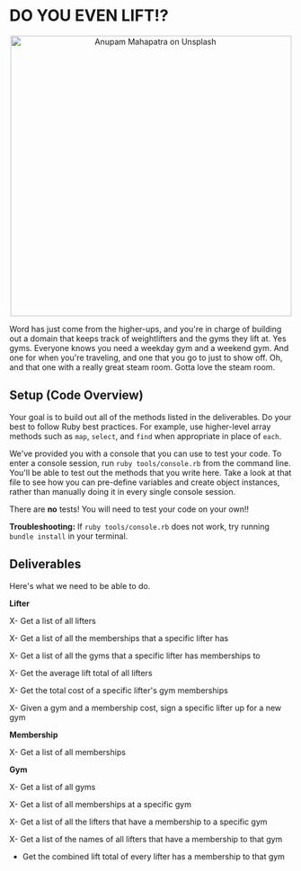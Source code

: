 # DO YOU EVEN LIFT!?

<p align="center">
  <img src="https://curriculum-content.s3.amazonaws.com/module-1/ruby-oo-relationships/gym-membership-exercise/Image_122_GymGoers.png" alt="Anupam Mahapatra on Unsplash" width="500"/>
</p>

Word has just come from the higher-ups, and you're in charge of building out a domain that keeps track of weightlifters and the gyms they lift at.  Yes gyms. Everyone knows you need a weekday gym and a weekend gym. And one for when you're traveling, and one that you go to just to show off.  Oh, and that one with a really great steam room.  Gotta love the steam room.

## Setup (Code Overview)

Your goal is to build out all of the methods listed in the deliverables. Do your best to follow Ruby best practices. For example, use higher-level array methods such as `map`, `select`, and `find` when appropriate in place of `each`.

We've provided you with a console that you can use to test your code. To enter a console session, run `ruby tools/console.rb` from the command line. You'll be able to test out the methods that you write here. Take a look at that file to see how you can pre-define variables and create object instances, rather than manually doing it in every single console session.

There are **no** tests! You will need to test your code on your own!!

**Troubleshooting:** If `ruby tools/console.rb` does not work, try running `bundle install` in your terminal.

## Deliverables

Here's what we need to be able to do.

**Lifter**

  X- Get a list of all lifters

  X- Get a list of all the memberships that a specific lifter has

  X- Get a list of all the gyms that a specific lifter has memberships to

  X- Get the average lift total of all lifters

  X- Get the total cost of a specific lifter's gym memberships

  X- Given a gym and a membership cost, sign a specific lifter up for a new gym

**Membership**

  X- Get a list of all memberships

**Gym**

  X- Get a list of all gyms

  X- Get a list of all memberships at a specific gym

  X- Get a list of all the lifters that have a membership to a specific gym

  X- Get a list of the names of all lifters that have a membership to that gym

  - Get the combined lift total of every lifter has a membership to that gym
